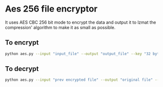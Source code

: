 # Aes 256 file encryptor
It uses AES CBC 256 bit mode to encrypt the data and output it to lzmat the compression'
algorithm to make it as small as possible.


## To encrypt
```bash
python aes.py --input "input_file" --output "output_file" --key "32 byte key"
```


## To decrypt


```bash
python aes.py --input "prev encrypted file" --output "original file" --key "32 byte key"
```
